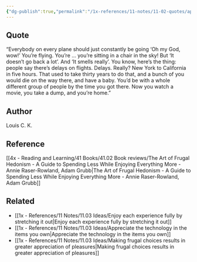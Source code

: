 ```yaml
---
{"dg-publish":true,"permalink":"/1x-references/11-notes/11-02-quotes/appreciation-that-we-can-fly-in-a-plane-louis-c-k/","title":"Appreciation that we can fly in a plane - Louis C.K.","created":"2025-08-27T17:30:53.448+03:00","updated":"2025-09-01T07:36:03.093+03:00"}
---
```



## Quote
“Everybody on every plane should just constantly be going ‘Oh my God, wow!’ You’re flying. You’re … you’re sitting in a chair in the sky! But ‘It doesn’t go back a lot’. And ‘It smells really’. You know, here’s the thing: people say there’s delays on flights. Delays. Really? New York to California in five hours. That used to take thirty years to do that, and a bunch of you would die on the way there, and have a baby. You’d be with a whole different group of people by the time you got there. Now you watch a movie, you take a dump, and you’re home.” 

## Author
Louis C. K.

## Reference
[[4x - Reading and Learning/41 Books/41.02 Book reviews/The Art of Frugal Hedonism - A Guide to Spending Less While Enjoying Everything More - Annie Raser-Rowland, Adam Grubb\|The Art of Frugal Hedonism - A Guide to Spending Less While Enjoying Everything More - Annie Raser-Rowland, Adam Grubb]]

## Related
- [[1x - References/11 Notes/11.03 Ideas/Enjoy each experience fully by stretching it out\|Enjoy each experience fully by stretching it out]]
- [[1x - References/11 Notes/11.03 Ideas/Appreciate the technology in the items you own\|Appreciate the technology in the items you own]]
- [[1x - References/11 Notes/11.03 Ideas/Making frugal choices results in greater appreciation of pleasures\|Making frugal choices results in greater appreciation of pleasures]]
